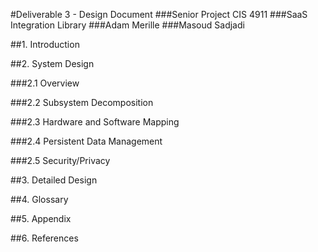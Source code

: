 #Deliverable 3 - Design Document
###Senior Project CIS 4911
###SaaS Integration Library
###Adam Merille
###Masoud Sadjadi

##1. Introduction

##2. System Design

###2.1 Overview

###2.2 Subsystem Decomposition

###2.3 Hardware and Software Mapping

###2.4 Persistent Data Management

###2.5 Security/Privacy

##3. Detailed Design

##4. Glossary

##5. Appendix

##6. References
